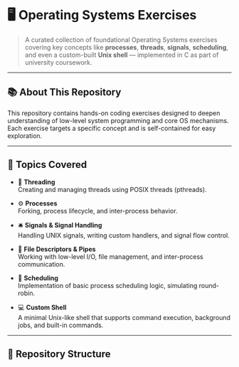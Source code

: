 # 🖥️ Operating Systems Exercises

> A curated collection of foundational Operating Systems exercises covering key concepts like **processes**, **threads**, **signals**, **scheduling**, and even a custom-built **Unix shell** — implemented in C as part of university coursework.

---

## 📚 About This Repository

This repository contains hands-on coding exercises designed to deepen understanding of low-level system programming and core OS mechanisms. Each exercise targets a specific concept and is self-contained for easy exploration.

---

## 🔧 Topics Covered

- 🧵 **Threading**  
  Creating and managing threads using POSIX threads (pthreads).

- ⚙️ **Processes**  
  Forking, process lifecycle, and inter-process behavior.

- 🛎️ **Signals & Signal Handling**  
  Handling UNIX signals, writing custom handlers, and signal flow control.

- 📁 **File Descriptors & Pipes**  
  Working with low-level I/O, file management, and inter-process communication.

- 🧠 **Scheduling**  
  Implementation of basic process scheduling logic, simulating round-robin.

- 💻 **Custom Shell**  
  A minimal Unix-like shell that supports command execution, background jobs, and built-in commands.

---

## 📁 Repository Structure

